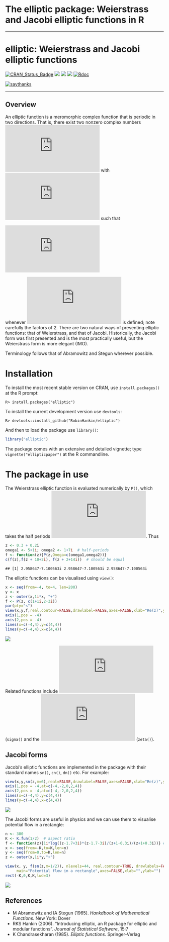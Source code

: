 The elliptic package: Weierstrass and Jacobi elliptic functions in R
================

-----

<!-- README.md is generated from README.Rmd. Please edit that file -->

# elliptic: Weierstrass and Jacobi elliptic functions

[![CRAN\_Status\_Badge](http://www.r-pkg.org/badges/version/elliptic?color=green)](https://cran.r-project.org/package=elliptic)
![](http://cranlogs.r-pkg.org/badges/grand-total/elliptic?color=green)
![](http://cranlogs.r-pkg.org/badges/elliptic?color=green)
![](http://cranlogs.r-pkg.org/badges/last-week/elliptic?color=green)
[![Rdoc](http://www.rdocumentation.org/badges/version/elliptic)](http://www.rdocumentation.org/packages/elliptic)

[![saythanks](https://img.shields.io/badge/say-thanks-ff69b4.svg)](https://saythanks.io/to/RobinHankin)

-----

## Overview

An elliptic function is a meromorphic complex function that is periodic
in two directions. That is, there exist two nonzero complex numbers
![\\omega\_1,\\omega\_2](https://latex.codecogs.com/png.latex?%5Comega_1%2C%5Comega_2
"\\omega_1,\\omega_2") with
![\\omega\_1/\\omega\_2\\in\\mathbb{C}\\backslash\\mathbb{R}](https://latex.codecogs.com/png.latex?%5Comega_1%2F%5Comega_2%5Cin%5Cmathbb%7BC%7D%5Cbackslash%5Cmathbb%7BR%7D
"\\omega_1/\\omega_2\\in\\mathbb{C}\\backslash\\mathbb{R}") such that

  
![
f(z) = f(z+2\\omega\_1)=f(z+2\\omega\_2)
](https://latex.codecogs.com/png.latex?%0Af%28z%29%20%3D%20f%28z%2B2%5Comega_1%29%3Df%28z%2B2%5Comega_2%29%0A
"
f(z) = f(z+2\\omega_1)=f(z+2\\omega_2)
")  

whenever ![f(z)](https://latex.codecogs.com/png.latex?f%28z%29 "f(z)")
is defined; note carefully the factors of 2. There are two natural ways
of presenting elliptic functions: that of Weierstrass, and that of
Jacobi. Historically, the Jacobi form was first presented and is the
most practically useful, but the Weierstrass form is more elegant (IMO).

Terminology follows that of Abramowitz and Stegun wherever possible.

# Installation

To install the most recent stable version on CRAN, use
`install.packages()` at the R prompt:

    R> install.packages("elliptic")

To install the current development version use `devtools`:

    R> devtools::install_github("RobinHankin/elliptic")

And then to load the package use `library()`:

``` r
library("elliptic")
```

The package comes with an extensive and detailed vignette; type
`vignette("ellipticpaper")` at the R commandline.

# The package in use

The Weierstrass elliptic function is evaluated numerically by `P()`,
which takes the half periods
![\\omega\_1,\\omega\_2](https://latex.codecogs.com/png.latex?%5Comega_1%2C%5Comega_2
"\\omega_1,\\omega_2"). Thus

``` r
z <- 0.3 + 0.2i
omega1 <- 5+1i; omega2 <- 1+7i  # half-periods
f <- function(z){P(z,Omega=c(omega1,omega2))}
c(f(z),f(z + 10+2i), f(z + 2+14i))  # should be equal
```

    ## [1] 2.958647-7.100563i 2.958647-7.100563i 2.958647-7.100563i

The elliptic functions can be visualised using `view()`:

``` r
x <- seq(from=-4, to=4, len=200)
y <- x
z <- outer(x,1i*x, "+")
f <- P(z, c(1+1i,2-3i))
par(pty="s")
view(x,y,f,real.contour=FALSE,drawlabel=FALSE,axes=FALSE,xlab="Re(z)",ylab="Im(z)", main="P(z,1+i,2-3i)")
axis(1,pos = -4)
axis(2,pos = -4)
lines(x=c(-4,4),y=c(4,4))
lines(y=c(-4,4),x=c(4,4))
```

![](README_files/figure-gfm/view_wp-1.png)<!-- -->

Related functions include
![\\sigma(\\cdot)](https://latex.codecogs.com/png.latex?%5Csigma%28%5Ccdot%29
"\\sigma(\\cdot)") (`sigma()` and the
![\\zeta(\\cdot)](https://latex.codecogs.com/png.latex?%5Czeta%28%5Ccdot%29
"\\zeta(\\cdot)") (`zeta()`).

## Jacobi forms

Jacobi’s elliptic functions are implemented in the package with their
standard names `sn()`, `cn()`, `dn()` etc. For
example:

``` r
view(x,y,sn(z,m=6),real=FALSE,drawlabel=FALSE,axes=FALSE,xlab="Re(z)",ylab="Im(z)", main="The Jacobi sn() function")
axis(1,pos = -4,at=c(-4,-2,0,2,4))
axis(2,pos = -4,at=c(-4,-2,0,2,4))
lines(x=c(-4,4),y=c(4,4))
lines(y=c(-4,4),x=c(4,4))
```

![](README_files/figure-gfm/view_ns-1.png)<!-- -->

The Jacobi forms are useful in physics and we can use them to visualise
potential flow in a rectangle:

``` r
n <- 300
K <- K.fun(1/2)  # aspect ratio
f <- function(z){1i*log((z-1.7+3i)*(z-1.7-3i)/(z+1-0.3i)/(z+1+0.3i))} # position of source and sink
x <- seq(from=-K,to=K,len=n)
y <- seq(from=0,to=K,len=n)
z <- outer(x,1i*y,"+")

view(x, y, f(sn(z,m=1/2)), nlevels=44, real.contour=TRUE, drawlabels=FALSE,
     main="Potential flow in a rectangle",axes=FALSE,xlab="",ylab="")
rect(-K,0,K,K,lwd=3)
```

![](README_files/figure-gfm/view_rectangle-1.png)<!-- -->

## References

  - M Abramowitz and IA Stegun (1965). *Hankdbook of Mathematical
    Functions*. New York: Dover
  - RKS Hankin (2006). “Introducing elliptic, an R package for elliptic
    and modular functions”. *Journal of Statistical Software*, 15:7
  - K Chandrasekharan (1985). *Elliptic functions*. Springer-Verlag
